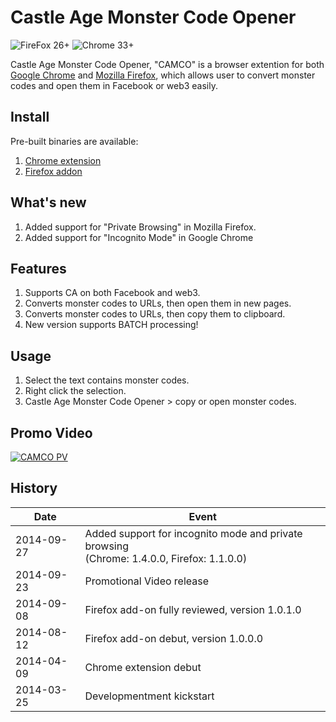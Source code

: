 Castle Age Monster Code Opener
==============================

![FireFox 26+](https://img.shields.io/badge/firefox-26+-brightgreen.svg)
![Chrome 33+](https://img.shields.io/badge/chrome-33+-brightgreen.svg)

Castle Age Monster Code Opener, "CAMCO" is a browser extention for both [Google Chrome](https://chrome.google.com) and [Mozilla Firefox](https://www.mozilla.com/firefox/), which allows user to convert monster codes and open them in Facebook or web3 easily.

Install
--------
Pre-built binaries are available:

 1. [Chrome extension](https://chrome.google.com/webstore/detail/castle-age-monster-code-o/abgckmhddlbhlhbhpcnfgmmdgfkbcofb)
 2. [Firefox addon](https://addons.mozilla.org/firefox/addon/castle-age-monster-code-opener/)

What's new
----------

1. Added support for "Private Browsing" in Mozilla Firefox.
2. Added support for "Incognito Mode" in Google Chrome

Features
---------

1. Supports CA on both Facebook and web3.
2. Converts monster codes to URLs, then open them in new pages.
3. Converts monster codes to URLs, then copy them to clipboard.
4. New version supports BATCH processing!

Usage
------

1. Select the text contains monster codes.
2. Right click the selection.
3. Castle Age Monster Code Opener > copy or open monster codes.

Promo Video
------------

[![CAMCO PV](http://img.youtube.com/vi/kAHyxdE4i0g/maxresdefault.jpg)](http://www.youtube.com/watch?v=kAHyxdE4i0g)

History
--------

| Date       | Event   |
|------------|---------|
| 2014-09-27 |Added support for incognito mode and private browsing<br>(Chrome: 1.4.0.0, Firefox: 1.1.0.0) |
| 2014-09-23 |Promotional Video release |
| 2014-09-08 |Firefox add-on fully reviewed, version 1.0.1.0 |
| 2014-08-12 |Firefox add-on debut, version 1.0.0.0 |
| 2014-04-09 |Chrome extension debut |
| 2014-03-25 |Developmentment kickstart |

